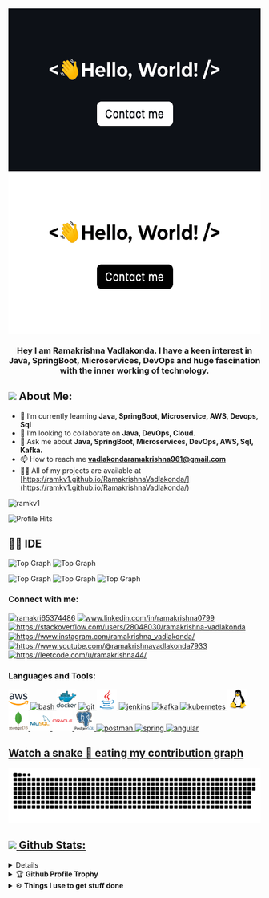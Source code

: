 <div align="center">
<img src="https://raw.githubusercontent.com/viveksati5143/viveksati5143/main/headergitdark.gif#gh-dark-mode-only" align="center" height="325" />
<img src="https://raw.githubusercontent.com/viveksati5143/viveksati5143/main/headergitlight.gif#gh-light-mode-only" align="center" height="325" />
</div>  



<h3 align="center">Hey I am Ramakrishna Vadlakonda. I have a keen interest in Java, SpringBoot, Microservices, DevOps and huge fascination with the inner working of technology.</h3>

## <img src="https://media.giphy.com/media/WUlplcMpOCEmTGBtBW/giphy.gif" width="40"> **About Me:**


- 🌱 I’m currently learning **Java, SpringBoot, Microservice, AWS, Devops, Sql**
- 👯 I’m looking to collaborate on **Java, DevOps, Cloud.**
- 💬 Ask me about **Java, SpringBoot, Microservices, DevOps, AWS, Sql, Kafka.**
- 📫 How to reach me **vadlakondaramakrishna961@gmail.com**
- 👨‍💻 All of my projects are available at [https://ramkv1.github.io/RamakrishnaVadlakonda/](https://ramkv1.github.io/RamakrishnaVadlakonda/)

<p align="left"> <img src="https://komarev.com/ghpvc/?username=ramkv1&label=Profile%20views&color=0e75b6&style=flat" alt="ramkv1" /> </p>

![Profile Hits](https://hits.seeyoufarm.com/api/count/incr/badge.svg?url=https%3A%2F%2Fgithub.com%2Framkv1%2Fhit-counter)


## 👩‍💻 IDE 
<!-- Quine -->

![Top Graph](https://img.shields.io/badge/Eclipse_IDE_for_Java_Developers-800080?style=for-the-badge&logo=android-studio&logoColor=white)
![Top Graph](https://img.shields.io/badge/IntelliJ_IDEA-0000FF?style=for-the-badge&logo=android-studio&logoColor=blue)

![Top Graph](https://img.shields.io/badge/Visual_Studio_Code-0078D4?style=for-the-badge&logo=visual%20studio%20code&logoColor=white)
![Top Graph](https://img.shields.io/badge/Visual_Studio-5C2D91?style=for-the-badge&logo=visual%20studio&logoColor=white)
![Top Graph](https://img.shields.io/badge/Jupyter_Notebook-FFA500?style=for-the-badge&logo=Jupyter%20Notebook&logoColor=white)




<h3 align="left">Connect with me:</h3>
<p align="left">
<a href="https://twitter.com/ramakri65374486" target="blank"><img align="center" src="https://raw.githubusercontent.com/rahuldkjain/github-profile-readme-generator/master/src/images/icons/Social/twitter.svg" alt="ramakri65374486" height="30" width="40" /></a>
<a href="https://linkedin.com/in/www.linkedin.com/in/ramakrishna0799" target="blank"><img align="center" src="https://raw.githubusercontent.com/rahuldkjain/github-profile-readme-generator/master/src/images/icons/Social/linked-in-alt.svg" alt="www.linkedin.com/in/ramakrishna0799" height="30" width="40" /></a>
<a href="https://stackoverflow.com/users/https://stackoverflow.com/users/28048030/ramakrishna-vadlakonda" target="blank"><img align="center" src="https://raw.githubusercontent.com/rahuldkjain/github-profile-readme-generator/master/src/images/icons/Social/stack-overflow.svg" alt="https://stackoverflow.com/users/28048030/ramakrishna-vadlakonda" height="30" width="40" /></a>
<a href="https://instagram.com/https://www.instagram.com/ramakrishna_vadlakonda/" target="blank"><img align="center" src="https://raw.githubusercontent.com/rahuldkjain/github-profile-readme-generator/master/src/images/icons/Social/instagram.svg" alt="https://www.instagram.com/ramakrishna_vadlakonda/" height="30" width="40" /></a>
<a href="https://www.youtube.com/c/https://www.youtube.com/@ramakrishnavadlakonda7933" target="blank"><img align="center" src="https://raw.githubusercontent.com/rahuldkjain/github-profile-readme-generator/master/src/images/icons/Social/youtube.svg" alt="https://www.youtube.com/@ramakrishnavadlakonda7933" height="30" width="40" /></a>
<a href="https://www.leetcode.com/https://leetcode.com/u/ramakrishna44/" target="blank"><img align="center" src="https://raw.githubusercontent.com/rahuldkjain/github-profile-readme-generator/master/src/images/icons/Social/leet-code.svg" alt="https://leetcode.com/u/ramakrishna44/" height="30" width="40" /></a>
</p>


	
<!--Languages-->
<h3 align="left">Languages and Tools:</h3>
<p align="left"> </a> <a href="https://aws.amazon.com" target="_blank" rel="noreferrer"> <img src="https://raw.githubusercontent.com/devicons/devicon/master/icons/amazonwebservices/amazonwebservices-original-wordmark.svg" alt="aws" width="40" height="40"/> </a> <a href="https://www.gnu.org/software/bash/" target="_blank" rel="noreferrer"> <img src="https://www.vectorlogo.zone/logos/gnu_bash/gnu_bash-icon.svg" alt="bash" width="40" height="40"/> </a> <a href="https://www.docker.com/" target="_blank" rel="noreferrer"> <img src="https://raw.githubusercontent.com/devicons/devicon/master/icons/docker/docker-original-wordmark.svg" alt="docker" width="40" height="40"/> </a> <a href="https://git-scm.com/" target="_blank" rel="noreferrer"> <img src="https://www.vectorlogo.zone/logos/git-scm/git-scm-icon.svg" alt="git" width="40" height="40"/> </a> <a href="https://www.java.com" target="_blank" rel="noreferrer"> <img src="https://raw.githubusercontent.com/devicons/devicon/master/icons/java/java-original.svg" alt="java" width="40" height="40"/> </a> <a href="https://www.jenkins.io" target="_blank" rel="noreferrer"> <img src="https://www.vectorlogo.zone/logos/jenkins/jenkins-icon.svg" alt="jenkins" width="40" height="40"/> </a> <a href="https://kafka.apache.org/" target="_blank" rel="noreferrer"> <img src="https://www.vectorlogo.zone/logos/apache_kafka/apache_kafka-icon.svg" alt="kafka" width="40" height="40"/> </a> <a href="https://kubernetes.io" target="_blank" rel="noreferrer"> <img src="https://www.vectorlogo.zone/logos/kubernetes/kubernetes-icon.svg" alt="kubernetes" width="40" height="40"/> </a> <a href="https://www.linux.org/" target="_blank" rel="noreferrer"> <img src="https://raw.githubusercontent.com/devicons/devicon/master/icons/linux/linux-original.svg" alt="linux" width="40" height="40"/> </a> <a href="https://www.mongodb.com/" target="_blank" rel="noreferrer"> <img src="https://raw.githubusercontent.com/devicons/devicon/master/icons/mongodb/mongodb-original-wordmark.svg" alt="mongodb" width="40" height="40"/> </a> <a href="https://www.mysql.com/" target="_blank" rel="noreferrer"> <img src="https://raw.githubusercontent.com/devicons/devicon/master/icons/mysql/mysql-original-wordmark.svg" alt="mysql" width="40" height="40"/> </a> <a href="https://www.oracle.com/" target="_blank" rel="noreferrer"> <img src="https://raw.githubusercontent.com/devicons/devicon/master/icons/oracle/oracle-original.svg" alt="oracle" width="40" height="40"/> </a> <a href="https://www.postgresql.org" target="_blank" rel="noreferrer"> <img src="https://raw.githubusercontent.com/devicons/devicon/master/icons/postgresql/postgresql-original-wordmark.svg" alt="postgresql" width="40" height="40"/> </a> <a href="https://postman.com" target="_blank" rel="noreferrer"> <img src="https://www.vectorlogo.zone/logos/getpostman/getpostman-icon.svg" alt="postman" width="40" height="40"/> </a> <a href="https://spring.io/" target="_blank" rel="noreferrer"> <img src="https://www.vectorlogo.zone/logos/springio/springio-icon.svg" alt="spring" width="40" height="40"/> </a> 
<a href="https://angular.io" target="_blank" rel="noreferrer"> <img src="https://angular.io/assets/images/logos/angular/angular.svg" alt="angular" width="40" height="40"/></p>


## Watch a snake 🐍 eating my contribution graph

<picture>
  <source media="(prefers-color-scheme: dark)" srcset="https://raw.githubusercontent.com/Viveksati5143/Viveksati5143/output/github-contribution-grid-snake-dark.svg">
  <source media="(prefers-color-scheme: light)" srcset="https://raw.githubusercontent.com/Viveksati5143/Viveksati5143/output/github-contribution-grid-snake.svg">
  <img alt="github contribution grid snake animation" src="https://raw.githubusercontent.com/Viveksati5143/Viveksati5143/output/github-contribution-grid-snake.svg">
</picture>


## <img src="https://media.giphy.com/media/ZCN6F3FAkwsyOGU2RS/giphy.gif" width="40"> **Github Stats:**

<details>
  <summary>📊 <b>Github Readme Stats</b></summary>
 <br />
 <p align="center">
<a href="https://github.com/ramkv1">
   <img width="430" align="center" src="https://github-readme-stats.vercel.app/api?username=ramkv1&show_icons=true&theme=radical&count_private=true">
  </a> 

 </p>
</details>
<details>
 <summary>🏆 <b>Github Profile Trophy</b></summary>
 <br />
 <p align="center">
  <a href="https://github.com/ryo-ma/github-profile-trophy">
   <img src="https://github-profile-trophy.vercel.app/?username=ramkv1&column=8&theme=darkhub"/>
  </a>
 </p>
</details>

<details>
  <br />
  <summary>⚙️ <b> Things I use to get stuff done</b></summary>
  	<ul>
  	   <li><b>OS:</b> Windows 10 </li>
	     <li><b>Laptop: </b> ASUS Vivobook 15 (i5) </li>
  	   <li><b>Browser: </b> Microsoft Edge, Google Chrome</li>
	     <li><b>Code Editor:</b> VSCode - The best editor out there.</li>
	</ul>
</details>
